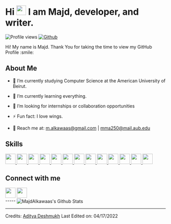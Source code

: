 <!-- <p align="center">
    <img width="200" src="https://avatars.githubusercontent.com/u/73228648?v=4" , style="border-radius: 100px;">
</p> -->

<h1> 
  Hi <img src = "https://raw.githubusercontent.com/MartinHeinz/MartinHeinz/master/wave.gif" width = 30px> I am Majd, developer, and writer. 
</h1>
<p align='center'>
</p>


![Profile views](https://visitor-badge.glitch.me/badge?page_id=MajdAlkawaas)
[![Github](https://img.shields.io/github/followers/MajdAlkawaas?label=Follow&style=social)](https://github.com/MajdAlkawaas)

<div size='20px'> Hi! My name is Majd. Thank You for taking the time to view my GitHub Profile :smile: 
</div>


<h2> About Me </h2>
<!-- <img width="55%" align="right" alt="Github" src="https://raw.githubusercontent.com/onimur/.github/master/.resources/git-header.svg" /> -->
<!-- ![Majd's github stats](https://github-readme-stats.vercel.app/api?username=MajdAlkawaas&show_icons=true&hide_border=true)  -->

- 🔭 I’m currently studying Computer Science at the American University of Beirut.

- 🌱 I’m currently learning everything.
  
- 👯 I’m looking for internships or collaboration opportunities
  
- ⚡ Fun fact: I love wings.

- 💬 Reach me at: m.alkawaas@gmail.com | mma250@mail.aub.edu

<h2> Skills 
<!-- <img src = "https://media2.giphy.com/media/QssGEmpkyEOhBCb7e1/giphy.gif?cid=ecf05e47a0n3gi1bfqntqmob8g9aid1oyj2wr3ds3mg700bl&rid=giphy.gif" width = 32px>  -->
</h2>
<a href= https://github.com/MajdAlkawaas?tab=repositories&q=&type=&language=python&sort= >     <img width ='32px' src ='https://raw.githubusercontent.com/rahulbanerjee26/githubAboutMeGenerator/main/icons/python.svg'> </a>
<a href= https://github.com/MajdAlkawaas?tab=repositories&q=&type=&language=java&sort= >       <img width ='32px' src ='https://raw.githubusercontent.com/rahulbanerjee26/githubAboutMeGenerator/main/icons/java.svg'> </a>
<a href= https://github.com/MajdAlkawaas?tab=repositories&q=&type=&language=scikit&sort= >     <img width ='32px' src ='https://raw.githubusercontent.com/rahulbanerjee26/githubAboutMeGenerator/main/icons/scikit.svg'> </a>
<a href= https://github.com/MajdAlkawaas?tab=repositories&q=&type=&language=cpp&sort= >        <img width ='32px' src ='https://raw.githubusercontent.com/rahulbanerjee26/githubAboutMeGenerator/main/icons/cpp.svg'> </a>
<a href= https://github.com/MajdAlkawaas?tab=repositories&q=&type=&language=django&sort= >     <img width ='32px' src ='https://raw.githubusercontent.com/rahulbanerjee26/githubAboutMeGenerator/main/icons/django.svg'> </a>
<a href= https://github.com/MajdAlkawaas?tab=repositories&q=&type=&language=css&sort= >        <img width ='32px' src ='https://raw.githubusercontent.com/rahulbanerjee26/githubAboutMeGenerator/main/icons/css.svg'> </a>
<a href= https://github.com/MajdAlkawaas?tab=repositories&q=&type=&language=html&sort= >       <img width ='32px' src ='https://raw.githubusercontent.com/rahulbanerjee26/githubAboutMeGenerator/main/icons/html.svg'> </a>
<a href= https://github.com/MajdAlkawaas?tab=repositories&q=&type=&language=sql&sort= >        <img width ='32px' src ='https://raw.githubusercontent.com/rahulbanerjee26/githubAboutMeGenerator/main/icons/mysql.svg'> </a>
<a href= https://github.com/MajdAlkawaas?tab=repositories&q=&type=&language=git&sort= >        <img width ='32px' src ='https://raw.githubusercontent.com/rahulbanerjee26/githubAboutMeGenerator/main/icons/git.svg'> </a>
<a href="#">        <img width ='32px' src ='https://raw.githubusercontent.com/rahulbanerjee26/githubAboutMeGenerator/main/icons/photoshop.svg'> </a>
<a href="#">        <img width ='32px' src ='https://raw.githubusercontent.com/rahulbanerjee26/githubAboutMeGenerator/main/icons/bootstrap.svg'> </a>
<a href="#">        <img width ='32px' src ='https://raw.githubusercontent.com/rahulbanerjee26/githubAboutMeGenerator/main/icons/azure.svg'> </a>
<a href="#">        <img width ='32px' src ='https://raw.githubusercontent.com/rahulbanerjee26/githubAboutMeGenerator/main/icons/arduino.svg'> </a>

<h2> 
  Connect with me 
  <!-- <img src='https://raw.githubusercontent.com/ShahriarShafin/ShahriarShafin/main/Assets/handshake.gif' width="100px">  -->
</h2>
<a href = 'https://www.linkedin.com/in/majdalkawaas'> <img width = '32px' align= 'center' src="https://raw.githubusercontent.com/rahulbanerjee26/githubAboutMeGenerator/main/icons/linked-in-alt.svg"/></a> 
<a href = 'https://www.github.com/MajdAlkawaas'> <img width = '32px' align= 'center' src="https://raw.githubusercontent.com/rahulbanerjee26/githubAboutMeGenerator/main/icons/github.svg"/></a>

<br>
-----
<img  align="center" alt="MajdAlkawaas's Github Stats" src="https://github-readme-stats.vercel.app/api?username=MajdAlkawaas&show_icons=true&hide_border=true" />


<br>

-----
Credits: [Aditya Deshmukh](https://github.com/Aditya664)
Last Edited on: 04/17/2022